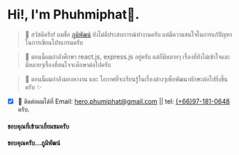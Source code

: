 # Hi!, I'm Phuhmiphat👋.

> 🌱 สวัสดีครับ! ผมชื่อ [ภูมิพัฒน์](https://github.com/HeroPhumiphat) ยังไม่มีประสบการณ์ทำงานครับ แต่มีความสนใจในการแก้ปัญหาในการเขียนโปรแกรมครับ

> 🔭 ตอนนี้ผมกำลังศึกษา react.js, express.js อยู่ครับ แต่ก็มีหลายๆ เรื่องที่ยังไม่เข้าใจและมีหลายๆเรื่องที่สนใจจะศึกษาต่อไปครับ

> 👯 ตอนนี้ผมกำลังมองหางาน และ โอกาศที่จะเรียนรู้ในเรื่องต่างๆเพื่อพัฒนาทักษะต่อไปยิ่งขึ้นครับ ✨

- [x] 💬 ติดต่อผมได้ที่ Email: hero.phumiphat@gmail.com || tel: [(+66)97-181-0648](https://github.com/HeroPhumiphat) ครับ.

#### ขอบคุณที่เข้ามาเยี่ยมชมครับ
#### ขอบคุณครับ...ภูมิพัฒน์

<!--
**HeroPhumiphat/HeroPhumiphat** is a  _special_ ✨ repository because its `README.md` (this file) appears on your GitHub profile.

Here are some ideas to get you started:

-  I’m currently working on ...
- 🌱 I’m currently learning ...
- 👯 I’m looking to collaborate on ...
- 🤔 I’m looking for help with ...
- 💬 Ask me about ...
- 📫 How to reach me: ...
- 😄 Pronouns: ...
- ⚡ F ตอun fact: ...
-->

